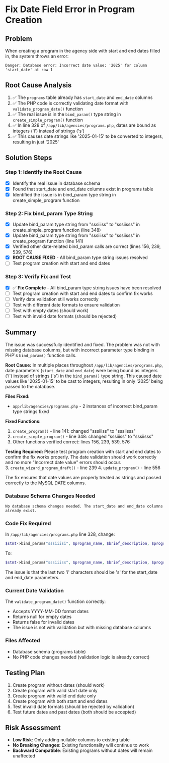 # Fix Date Field Error in Program Creation

## Problem
When creating a program in the agency side with start and end dates filled in, the system throws an error:
```
Danger: Database error: Incorrect date value: '2025' for column 'start_date' at row 1
```

## Root Cause Analysis
1. ✅ The `programs` table already has `start_date` and `end_date` columns
2. ✅ The PHP code is correctly validating date format with `validate_program_date()` function
3. ✅ The real issue is in the `bind_param()` type string in `create_simple_program()` function
4. ✅ In line 328 of `/app/lib/agencies/programs.php`, dates are bound as integers ('i') instead of strings ('s')
5. ✅ This causes date strings like '2025-01-15' to be converted to integers, resulting in just '2025'

## Solution Steps

### Step 1: Identify the Root Cause
- [x] Identify the real issue in database schema  
- [x] Found that start_date and end_date columns exist in programs table
- [x] Identified the issue is in bind_param type string in create_simple_program function

### Step 2: Fix bind_param Type String
- [x] Update bind_param type string from "sssiiiss" to "sssiisss" in create_simple_program function (line 348)
- [x] Update bind_param type string from "sssiiiss" to "sssiisss" in create_program function (line 141)
- [x] Verified other date-related bind_param calls are correct (lines 156, 239, 539, 576)
- [x] **ROOT CAUSE FIXED** - All bind_param type string issues resolved
- [ ] Test program creation with start and end dates

### Step 3: Verify Fix and Test
- [x] ✅ **Fix Complete** - All bind_param type string issues have been resolved
- [ ] Test program creation with start and end dates to confirm fix works
- [ ] Verify date validation still works correctly  
- [ ] Test with different date formats to ensure validation
- [ ] Test with empty dates (should work)
- [ ] Test with invalid date formats (should be rejected)

## Summary

The issue was successfully identified and fixed. The problem was not with missing database columns, but with incorrect parameter type binding in PHP's `bind_param()` function calls. 

**Root Cause:** In multiple places throughout `/app/lib/agencies/programs.php`, date parameters (`start_date` and `end_date`) were being bound as integers ('i') instead of strings ('s') in the `bind_param()` type string. This caused date values like '2025-01-15' to be cast to integers, resulting in only '2025' being passed to the database.

**Files Fixed:**
- `app/lib/agencies/programs.php` - 2 instances of incorrect bind_param type strings fixed

**Fixed Functions:**
1. `create_program()` - line 141: changed "sssiiiss" to "sssiisss"  
2. `create_simple_program()` - line 348: changed "sssiiiss" to "sssiisss"
3. Other functions verified correct: lines 156, 239, 539, 576

**Testing Required:**
Please test program creation with start and end dates to confirm the fix works properly. The date validation should work correctly and no more "Incorrect date value" errors should occur.  
3. `create_wizard_program_draft()` - line 239
4. `update_program()` - line 556

The fix ensures that date values are properly treated as strings and passed correctly to the MySQL DATE columns.

### Database Schema Changes Needed
```
No database schema changes needed. The start_date and end_date columns already exist.
```

### Code Fix Required  
In `/app/lib/agencies/programs.php` line 328, change:
```php
$stmt->bind_param("sssiiisi", $program_name, $brief_description, $program_number, $agency_id, $initiative_id, $start_date, $end_date, $user_id);
```
To:
```php  
$stmt->bind_param("sssiiiss", $program_name, $brief_description, $program_number, $agency_id, $initiative_id, $start_date, $end_date, $user_id);
```

The issue is that the last two 'i' characters should be 's' for the start_date and end_date parameters.

### Current Date Validation
The `validate_program_date()` function correctly:
- Accepts YYYY-MM-DD format dates
- Returns null for empty dates
- Returns false for invalid dates
- The issue is not with validation but with missing database columns

### Files Affected
- Database schema (programs table)
- No PHP code changes needed (validation logic is already correct)

## Testing Plan
1. Create program without dates (should work)
2. Create program with valid start date only
3. Create program with valid end date only  
4. Create program with both start and end dates
5. Test invalid date formats (should be rejected by validation)
6. Test future dates and past dates (both should be accepted)

## Risk Assessment
- **Low Risk**: Only adding nullable columns to existing table
- **No Breaking Changes**: Existing functionality will continue to work
- **Backward Compatible**: Existing programs without dates will remain unaffected
